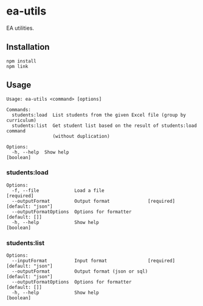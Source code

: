 # ea-utils
EA utilities.

## Installation
    npm install
    npm link

## Usage
    Usage: ea-utils <command> [options]
    
    Commands:
      students:load  List students from the given Excel file (group by curriculum)
      students:list  Get student list based on the result of students:load command
                     (without duplication)
    
    Options:
      -h, --help  Show help                                                [boolean]

### students:load
    Options:
      -f, --file             Load a file                                  [required]
      --outputFormat         Output format              [required] [default: "json"]
      --outputFormatOptions  Options for formatter                     [default: []]
      -h, --help             Show help                                     [boolean]

### students:list
    Options:
      --inputFormat          Input format               [required] [default: "json"]
      --outputFormat         Output format (json or sql)           [default: "json"]
      --outputFormatOptions  Options for formatter                     [default: []]
      -h, --help             Show help                                     [boolean]
